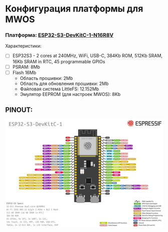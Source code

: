 # Конфигурация платформы для MWOS

### Платформа: [ESP32-S3-DevKitC-1-N16R8V](https://docs.espressif.com/projects/esp-idf/en/latest/esp32s3/hw-reference/esp32s3/user-guide-devkitc-1.html)

Характеристики:

- [ ] ESP32S3 - 2 cores at 240MHz, WiFi, USB-C, 384Kb ROM, 512Kb SRAM, 16Kb SRAM in RTC, 45 programmable GPIOs 
- [ ] PSRAM: 8Mb
- [ ] Flash 16Mb
    - Область прошивки: 2Mb
    - Область для обновления прошивки: 2Mb
    - Файловая система LittleFS: 12.152Mb 
    - Эмулятор EEPROM (для настроек MWOS): 8Kb

## PINOUT:

![PINOUT](./ESP32-S3_DevKitC-1.jpg)

